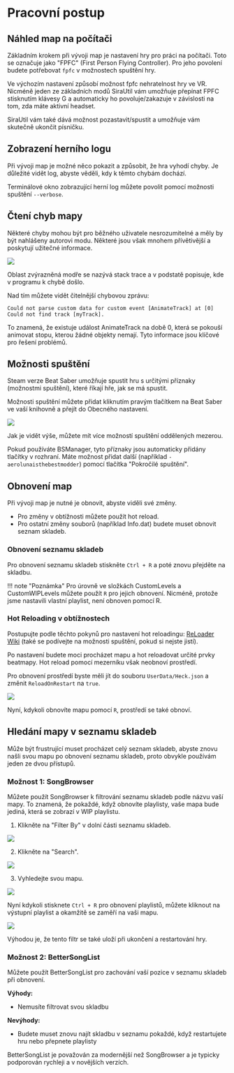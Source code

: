 # Pracovní postup

## Náhled map na počítači

Základním krokem při vývoji map je nastavení hry pro práci na počítači. Toto se označuje jako "FPFC" (First Person Flying Controller). Pro jeho povolení budete potřebovat `fpfc` v možnostech spuštění hry.

Ve výchozím nastavení způsobí možnost fpfc nehratelnost hry ve VR. Nicméně jeden ze základních modů SiraUtil vám umožňuje přepínat FPFC stisknutím klávesy G a automaticky ho povoluje/zakazuje v závislosti na tom, zda máte aktivní headset.

SiraUtil vám také dává možnost pozastavit/spustit a umožňuje vám skutečně ukončit písničku.

## Zobrazení herního logu

Při vývoji map je možné něco pokazit a způsobit, že hra vyhodí chyby. Je důležité vidět log, abyste věděli, kdy k těmto chybám dochází.

Terminálové okno zobrazující herní log můžete povolit pomocí možnosti spuštění `--verbose`.

## Čtení chyb mapy

Některé chyby mohou být pro běžného uživatele nesrozumitelné a měly by být nahlášeny autorovi modu. Některé jsou však mnohem přívětivější a poskytují užitečné informace.

![](2025-02-26-11-34-20.png)

Oblast zvýrazněná modře se nazývá stack trace a v podstatě popisuje, kde v programu k chybě došlo.

Nad tím můžete vidět čitelnější chybovou zprávu:

```
Could not parse custom data for custom event [AnimateTrack] at [0]
Could not find track [myTrack].
```

To znamená, že existuje událost AnimateTrack na době 0, která se pokouší animovat stopu, kterou žádné objekty nemají. Tyto informace jsou klíčové pro řešení problémů.

## Možnosti spuštění

Steam verze Beat Saber umožňuje spustit hru s určitými příznaky (možnostmi spuštění), které říkají hře, jak se má spustit.

Možnosti spuštění můžete přidat kliknutím pravým tlačítkem na Beat Saber ve vaší knihovně a přejít do Obecného nastavení.

![](2025-02-26-11-35-32.png)

Jak je vidět výše, můžete mít více možností spuštění oddělených mezerou.

Pokud používáte BSManager, tyto příznaky jsou automaticky přidány tlačítky v rozhraní. Máte možnost přidat další (například `-aerolunaisthebestmodder`) pomocí tlačítka "Pokročilé spuštění".

## Obnovení map

Při vývoji map je nutné je obnovit, abyste viděli své změny.

- Pro změny v obtížnosti můžete použít hot reload.
- Pro ostatní změny souborů (například Info.dat) budete muset obnovit seznam skladeb.

### Obnovení seznamu skladeb

Pro obnovení seznamu skladeb stiskněte `Ctrl + R` a poté znovu přejděte na skladbu.

!!! note "Poznámka"
    Pro úrovně ve složkách CustomLevels a CustomWIPLevels můžete použít `R` pro jejich obnovení. Nicméně, protože jsme nastavili vlastní playlist, není obnoven pomocí R.

### Hot Reloading v obtížnostech

Postupujte podle těchto pokynů pro nastavení hot reloadingu: [ReLoader Wiki](https://github.com/legoandmars/ReLoader/wiki) (také se podívejte na možnosti spuštění, pokud si nejste jistí).

Po nastavení budete moci procházet mapu a hot reloadovat určité prvky beatmapy. Hot reload pomocí mezerníku však neobnoví prostředí.

Pro obnovení prostředí byste měli jít do souboru `UserData/Heck.json` a změnit `ReloadOnRestart` na `true`.

![](2025-02-26-11-34-35.png)

Nyní, kdykoli obnovíte mapu pomocí `R`, prostředí se také obnoví.

## Hledání mapy v seznamu skladeb

Může být frustrující muset procházet celý seznam skladeb, abyste znovu našli svou mapu po obnovení seznamu skladeb, proto obvykle používám jeden ze dvou přístupů.

### Možnost 1: SongBrowser

Můžete použít SongBrowser k filtrování seznamu skladeb podle názvu vaší mapy. To znamená, že pokaždé, když obnovíte playlisty, vaše mapa bude jediná, která se zobrazí v WIP playlistu.

1. Klikněte na "Filter By" v dolní části seznamu skladeb.

![](2025-02-26-11-34-43.png)

2. Klikněte na "Search".

![](2025-02-26-11-34-50.png)

3. Vyhledejte svou mapu.

![](2025-02-26-11-34-57.png)

Nyní kdykoli stisknete `Ctrl + R` pro obnovení playlistů, můžete kliknout na výstupní playlist a okamžitě se zaměří na vaši mapu.

![](2025-02-26-11-36-26.png)

Výhodou je, že tento filtr se také uloží při ukončení a restartování hry.

### Možnost 2: BetterSongList

Můžete použít BetterSongList pro zachování vaší pozice v seznamu skladeb při obnovení.

**Výhody:**
- Nemusíte filtrovat svou skladbu

**Nevýhody:**
- Budete muset znovu najít skladbu v seznamu pokaždé, když restartujete hru nebo přepnete playlisty

BetterSongList je považován za modernější než SongBrowser a je typicky podporován rychleji a v novějších verzích.
